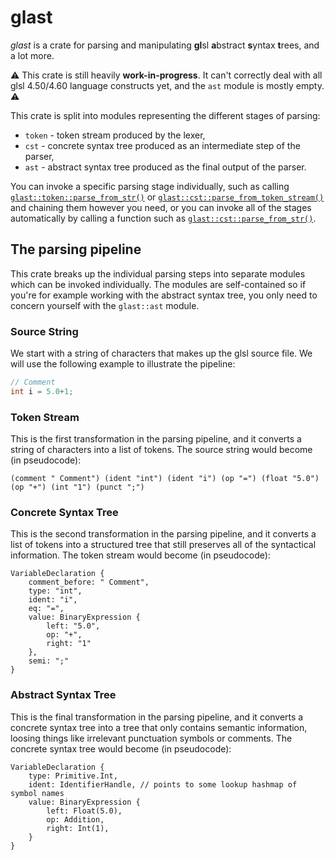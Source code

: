 # glast
*glast* is a crate for parsing and manipulating **gl**sl **a**bstract **s**yntax **t**rees, and a lot more.

⚠ This crate is still heavily **work-in-progress**. It can't correctly deal with all glsl 4.50/4.60 language constructs yet, and the `ast` module is mostly empty. ⚠

This crate is split into modules representing the different stages of parsing:
- `token` - token stream produced by the lexer,
- `cst` - concrete syntax tree produced as an intermediate step of the parser,
- `ast` - abstract syntax tree produced as the final output of the parser.

You can invoke a specific parsing stage individually, such as calling [`glast::token::parse_from_str()`](self::token::parse_from_str()) or [`glast::cst::parse_from_token_stream()`](self::cst::parse_from_token_stream()) and chaining them however you need, or you can invoke all of the stages automatically by calling a function such as [`glast::cst::parse_from_str()`](self::cst::parse_from_str()).

## The parsing pipeline
This crate breaks up the individual parsing steps into separate modules which can be invoked individually. The modules are self-contained so if you're for example working with the abstract syntax tree, you only need to concern yourself with the `glast::ast` module.

### Source String
We start with a string of characters that makes up the glsl source file. We will use the following example to illustrate the pipeline:
```c
// Comment
int i = 5.0+1;
```

### Token Stream
This is the first transformation in the parsing pipeline, and it converts a string of characters into a list of tokens. The source string would become (in pseudocode):
```text
(comment " Comment") (ident "int") (ident "i") (op "=") (float "5.0") (op "+") (int "1") (punct ";")
```

### Concrete Syntax Tree
This is the second transformation in the parsing pipeline, and it converts a list of tokens into a structured tree that still preserves all of the syntactical information. The token stream would become (in pseudocode):
```text
VariableDeclaration {
    comment_before: " Comment",
    type: "int",
    ident: "i",
    eq: "=",
    value: BinaryExpression {
        left: "5.0",
        op: "+",
        right: "1"
    },
    semi: ";"
}
```

### Abstract Syntax Tree
This is the final transformation in the parsing pipeline, and it converts a concrete syntax tree into a tree that only contains semantic information, loosing things like irrelevant punctuation symbols or comments. The concrete syntax tree would become (in pseudocode):
```text
VariableDeclaration {
    type: Primitive.Int,
    ident: IdentifierHandle, // points to some lookup hashmap of symbol names
    value: BinaryExpression {
        left: Float(5.0),
        op: Addition,
        right: Int(1),
    }
}
```
